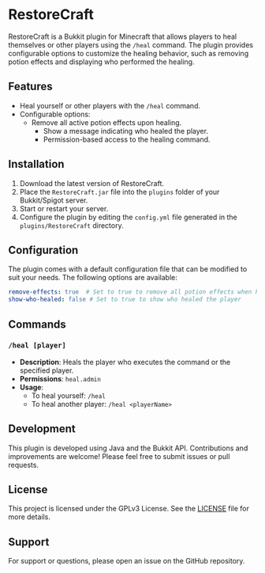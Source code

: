 # RestoreCraft

RestoreCraft is a Bukkit plugin for Minecraft that allows players to heal themselves or other players using the `/heal` command. The plugin provides configurable options to customize the healing behavior, such as removing potion effects and displaying who performed the healing.

## Features

- Heal yourself or other players with the `/heal` command.
- Configurable options:
  - Remove all active potion effects upon healing.
    - Show a message indicating who healed the player.
    - Permission-based access to the healing command.

## Installation

1. Download the latest version of RestoreCraft.
2. Place the `RestoreCraft.jar` file into the `plugins` folder of your Bukkit/Spigot server.
3. Start or restart your server.
4. Configure the plugin by editing the `config.yml` file generated in the `plugins/RestoreCraft` directory.

## Configuration

The plugin comes with a default configuration file that can be modified to suit your needs. The following options are available:

```yaml
remove-effects: true  # Set to true to remove all potion effects when healing
show-who-healed: false # Set to true to show who healed the player
```

## Commands

### `/heal [player]`

- **Description**: Heals the player who executes the command or the specified player.
- **Permissions**: `heal.admin`
- **Usage**:
  - To heal yourself: `/heal`
  - To heal another player: `/heal <playerName>`

## Development

This plugin is developed using Java and the Bukkit API. Contributions and improvements are welcome! Please feel free to submit issues or pull requests.

## License

This project is licensed under the GPLv3 License. See the [LICENSE](LICENSE) file for more details.

## Support

For support or questions, please open an issue on the GitHub repository.
